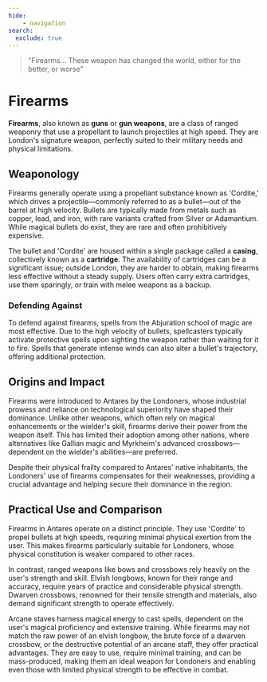 ```yaml
---
hide:
    - navigation
search:
  exclude: true
---
```

> "Firearms... These weapon has changed the world, either for the better, or worse"

# Firearms

**Firearms**, also known as **guns** or **gun weapons**, are a class of ranged weaponry that use a propellant to launch projectiles at high speed. They are London's signature weapon, perfectly suited to their military needs and physical limitations.

## Weaponology

Firearms generally operate using a propellant substance known as 'Cordite,' which drives a projectile—commonly referred to as a bullet—out of the barrel at high velocity. Bullets are typically made from metals such as copper, lead, and iron, with rare variants crafted from Silver or Adamantium. While magical bullets do exist, they are rare and often prohibitively expensive.

The bullet and 'Cordite' are housed within a single package called a **casing**, collectively known as a **cartridge**. The availability of cartridges can be a significant issue; outside London, they are harder to obtain, making firearms less effective without a steady supply. Users often carry extra cartridges, use them sparingly, or train with melee weapons as a backup.

### Defending Against

To defend against firearms, spells from the Abjuration school of magic are most effective. Due to the high velocity of bullets, spellcasters typically activate protective spells upon sighting the weapon rather than waiting for it to fire. Spells that generate intense winds can also alter a bullet's trajectory, offering additional protection.

## Origins and Impact

Firearms were introduced to Antares by the Londoners, whose industrial prowess and reliance on technological superiority have shaped their dominance. Unlike other weapons, which often rely on magical enhancements or the wielder's skill, firearms derive their power from the weapon itself. This has limited their adoption among other nations, where alternatives like Gallian magic and Myrkheim's advanced crossbows—dependent on the wielder's abilities—are preferred.

Despite their physical frailty compared to Antares' native inhabitants, the Londoners' use of firearms compensates for their weaknesses, providing a crucial advantage and helping secure their dominance in the region.

## Practical Use and Comparison

Firearms in Antares operate on a distinct principle. They use 'Cordite' to propel bullets at high speeds, requiring minimal physical exertion from the user. This makes firearms particularly suitable for Londoners, whose physical constitution is weaker compared to other races.

In contrast, ranged weapons like bows and crossbows rely heavily on the user's strength and skill. Elvish longbows, known for their range and accuracy, require years of practice and considerable physical strength. Dwarven crossbows, renowned for their tensile strength and materials, also demand significant strength to operate effectively.

Arcane staves harness magical energy to cast spells, dependent on the user's magical proficiency and extensive training. While firearms may not match the raw power of an elvish longbow, the brute force of a dwarven crossbow, or the destructive potential of an arcane staff, they offer practical advantages. They are easy to use, require minimal training, and can be mass-produced, making them an ideal weapon for Londoners and enabling even those with limited physical strength to be effective in combat.

